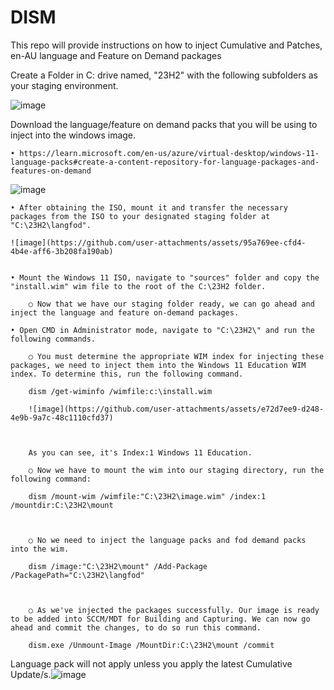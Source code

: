 # DISM
This repo will provide instructions on how to inject Cumulative and Patches, en-AU language and Feature on Demand packages


Create a Folder in C: drive named, "23H2" with the following subfolders as your staging environment. 

![image](https://github.com/user-attachments/assets/7b60f230-2eea-430b-b8e5-e133119553c6)



Download the language/feature on demand packs that you will be using to inject into the windows image.

	• https://learn.microsoft.com/en-us/azure/virtual-desktop/windows-11-language-packs#create-a-content-repository-for-language-packages-and-features-on-demand

![image](https://github.com/user-attachments/assets/01fe16ee-a5d2-4bd4-b527-df53679a1010)



	• After obtaining the ISO, mount it and transfer the necessary packages from the ISO to your designated staging folder at "C:\23H2\langfod".
	
	![image](https://github.com/user-attachments/assets/95a769ee-cfd4-4b4e-aff6-3b208fa190ab)

	
	• Mount the Windows 11 ISO, navigate to "sources" folder and copy the "install.wim" wim file to the root of the C:\23H2 folder.
		
		○ Now that we have our staging folder ready, we can go ahead and inject the language and feature on-demand packages. 

	• Open CMD in Administrator mode, navigate to "C:\23H2\" and run the following commands.
	
		○ You must determine the appropriate WIM index for injecting these packages, we need to inject them into the Windows 11 Education WIM index. To determine this, run the following command.
		
		dism /get-wiminfo /wimfile:c:\install.wim
		
		![image](https://github.com/user-attachments/assets/e72d7ee9-d248-4e9b-9a7c-48c1110cfd37)


		
		As you can see, it's Index:1 Windows 11 Education.
		
		○ Now we have to mount the wim into our staging directory, run the following command:
	
		dism /mount-wim /wimfile:"C:\23H2\image.wim" /index:1 /mountdir:C:\23H2\mount
		
		
		
		○ No we need to inject the language packs and fod demand packs into the wim.
		
		dism /image:"C:\23H2\mount" /Add-Package /PackagePath="C:\23H2\langfod"
		
		
		
		○ As we've injected the packages successfully. Our image is ready to be added into SCCM/MDT for Building and Capturing. We can now go ahead and commit the changes, to do so run this command.
		
		dism.exe /Unmount-Image /MountDir:C:\23H2\mount /commit
		
		
		
		
Language pack will not apply unless you apply the latest Cumulative Update/s.![image](https://github.com/user-attachments/assets/d11c2996-d3a2-430a-b4a9-f4f0fc832571)
